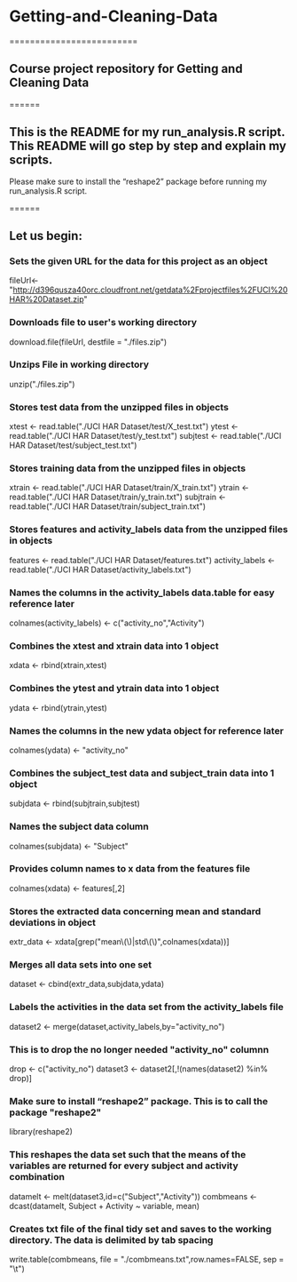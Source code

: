 # Getting-and-Cleaning-Data
=========================

## Course project repository for Getting and Cleaning Data

======

## This is the README for my run_analysis.R script. This README will go step by step and explain my scripts.
Please make sure to install the “reshape2” package before running my run_analysis.R script.

======

## Let us begin:


### Sets the given URL for the data for this project as an object
fileUrl<-"http://d396qusza40orc.cloudfront.net/getdata%2Fprojectfiles%2FUCI%20HAR%20Dataset.zip"

### Downloads file to user's working directory
download.file(fileUrl, destfile = "./files.zip")

### Unzips File in working directory
unzip("./files.zip")

### Stores test data from the unzipped files in objects
xtest <- read.table("./UCI HAR Dataset/test/X_test.txt")
ytest <- read.table("./UCI HAR Dataset/test/y_test.txt")
subjtest <- read.table("./UCI HAR Dataset/test/subject_test.txt")

### Stores training data from the unzipped files in objects
xtrain <- read.table("./UCI HAR Dataset/train/X_train.txt")
ytrain <- read.table("./UCI HAR Dataset/train/y_train.txt")
subjtrain <- read.table("./UCI HAR Dataset/train/subject_train.txt")

### Stores features and activity_labels data from the unzipped files in objects
features <- read.table("./UCI HAR Dataset/features.txt")
activity_labels <- read.table("./UCI HAR Dataset/activity_labels.txt")

### Names the columns in the activity_labels data.table for easy reference later
colnames(activity_labels) <- c("activity_no","Activity")

### Combines the xtest and xtrain data into 1 object
xdata <- rbind(xtrain,xtest)

### Combines the ytest and ytrain data into 1 object
ydata <- rbind(ytrain,ytest)

### Names the columns in the new ydata object for reference later
colnames(ydata) <- "activity_no"

### Combines the subject_test data and subject_train data into 1 object
subjdata <- rbind(subjtrain,subjtest)

### Names the subject data column
colnames(subjdata) <- "Subject"

### Provides column names to x data from the features file
colnames(xdata) <- features[,2]

### Stores the extracted data concerning mean and standard deviations in object
extr_data <- xdata[grep("mean\\(\\)|std\\(\\)",colnames(xdata))]

### Merges all data sets into one set
dataset <- cbind(extr_data,subjdata,ydata) 


### Labels the activities in the data set from the activity_labels file
dataset2 <- merge(dataset,activity_labels,by="activity_no")

### This is to drop the no longer needed "activity_no" columnn
drop <- c("activity_no")
dataset3 <- dataset2[,!(names(dataset2) %in% drop)]

### Make sure to install “reshape2” package. This is to call the package "reshape2" 
library(reshape2)

### This reshapes the data set such that the means of the variables are returned for every subject and activity combination
datamelt <- melt(dataset3,id=c("Subject","Activity"))
combmeans <- dcast(datamelt, Subject + Activity ~ variable, mean)

### Creates txt file of the final tidy set and saves to the working directory. The data is delimited by tab spacing
write.table(combmeans, file = "./combmeans.txt",row.names=FALSE, sep = "\t")
